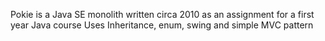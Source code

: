 Pokie is a Java SE monolith written circa 2010 as an assignment for a first year Java course
Uses Inheritance, enum, swing and simple MVC pattern
